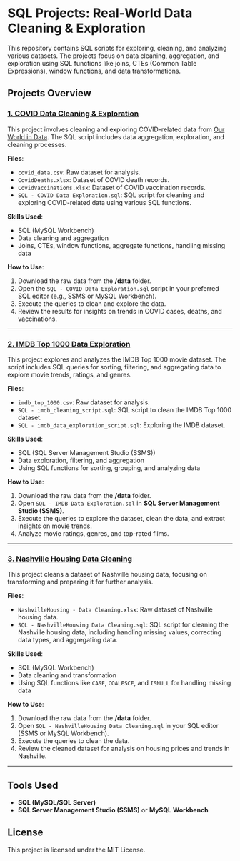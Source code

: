 # SQL Projects: Real-World Data Cleaning & Exploration

This repository contains SQL scripts for exploring, cleaning, and analyzing various datasets.
The projects focus on data cleaning, aggregation, and exploration using SQL functions like joins, CTEs (Common Table Expressions), window functions, and data transformations.

## Projects Overview

### [1. COVID Data Cleaning & Exploration](./COVID%20Data%20Cleaning%20%26%20Exploration)
   This project involves cleaning and exploring COVID-related data from [Our World in Data](https://ourworldindata.org/coronavirus).
   The SQL script includes data aggregation, exploration, and cleaning processes.

   **Files**:
   - `covid_data.csv`: Raw dataset for analysis.
   - `CovidDeaths.xlsx`: Dataset of COVID death records.
   - `CovidVaccinations.xlsx`: Dataset of COVID vaccination records.
   - `SQL - COVID Data Exploration.sql`: SQL script for cleaning and exploring COVID-related data using various SQL functions.

   **Skills Used**:
   - SQL (MySQL Workbench)
   - Data cleaning and aggregation
   - Joins, CTEs, window functions, aggregate functions, handling missing data

   **How to Use**:
   1. Download the raw data from the **/data** folder.
   2. Open the `SQL - COVID Data Exploration.sql` script in your preferred SQL editor (e.g., SSMS or MySQL Workbench).
   3. Execute the queries to clean and explore the data.
   4. Review the results for insights on trends in COVID cases, deaths, and vaccinations.

---

### [2. IMDB Top 1000 Data Exploration](./IMDB%20Data%20Cleaning%20and%20Exploration)
   This project explores and analyzes the IMDB Top 1000 movie dataset. The script includes SQL queries for sorting, filtering, and
   aggregating data to explore movie trends, ratings, and genres.

   **Files**:
   - `imdb_top_1000.csv`: Raw dataset for analysis.
   - `SQL - imdb_cleaning_script.sql`: SQL script to clean the IMDB Top 1000 dataset.
   - `SQL - imdb_data_exploration_script.sql`: Exploring the IMDB dataset.

   **Skills Used**:
   - SQL (SQL Server Management Studio (SSMS))
   - Data exploration, filtering, and aggregation
   - Using SQL functions for sorting, grouping, and analyzing data

   **How to Use**:
   1. Download the raw data from the **/data** folder.
   2. Open `SQL - IMDB Data Exploration.sql` in **SQL Server Management Studio (SSMS)**.
   3. Execute the queries to explore the dataset, clean the data, and extract insights on movie trends.
   4. Analyze movie ratings, genres, and top-rated films.

---

### [3. Nashville Housing Data Cleaning](./Nashville%20Housing%20Data%20Cleaning)
   This project cleans a dataset of Nashville housing data, focusing on transforming and preparing it for further analysis.

   **Files**:
   - `NashvilleHousing - Data Cleaning.xlsx`: Raw dataset of Nashville housing data.
   - `SQL - NashvilleHousing Data Cleaning.sql`: SQL script for cleaning the Nashville housing data, including handling missing values,
     correcting data types, and aggregating data.

   **Skills Used**:
   - SQL (MySQL Workbench)
   - Data cleaning and transformation
   - Using SQL functions like `CASE`, `COALESCE`, and `ISNULL` for handling missing data

   **How to Use**:
   1. Download the raw data from the **/data** folder.
   2. Open `SQL - NashvilleHousing Data Cleaning.sql` in your SQL editor (SSMS or MySQL Workbench).
   3. Execute the queries to clean the data.
   4. Review the cleaned dataset for analysis on housing prices and trends in Nashville.

---

## Tools Used
- **SQL (MySQL/SQL Server)**
- **SQL Server Management Studio (SSMS)** or **MySQL Workbench**

## License
This project is licensed under the MIT License.
